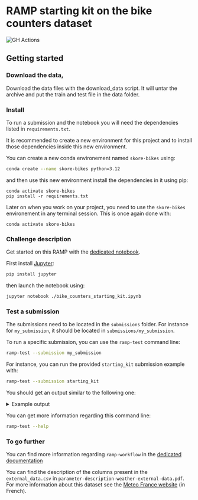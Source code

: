 # RAMP starting kit on the bike counters dataset

![GH Actions](https://github.com/ramp-kits/bike_counters_skore/actions/workflows/main.yml/badge.svg)

## Getting started

### Download the data,

Download the data files with the download_data script. It will untar the
 archive and put the train and test file in the data folder.

### Install

To run a submission and the notebook you will need the dependencies listed
in `requirements.txt`.

It is recommended to create a new environment for this project and
to install those dependencies inside this new environment.

You can create a new conda environement named `skore-bikes` using:
```bash
conda create --name skore-bikes python=3.12
```

and then use this new environment install the dependencies in it using pip:

```
conda activate skore-bikes
pip install -r requirements.txt
```

Later on when you work on your project, you need to use the `skore-bikes`
environement in any terminal session. This is once again done with:

```
conda activate skore-bikes
```

### Challenge description

Get started on this RAMP with the
[dedicated notebook](bike_counters_starting_kit.ipynb).

First install [Jupyter](https://jupyter.org/):

```bash
pip install jupyter
```

then launch the notebook using:

```bash
jupyter notebook ./bike_counters_starting_kit.ipynb
```

### Test a submission

The submissions need to be located in the `submissions` folder. For instance
for `my_submission`, it should be located in `submissions/my_submission`.

To run a specific submission, you can use the `ramp-test` command line:

```bash
ramp-test --submission my_submission
```

For instance, you can run the provided `starting_kit` submission example with:

```bash
ramp-test --submission starting_kit
```

You should get an output similar to the following one:

<details>

<summary>Example output</summary>

```
Testing Bike count prediction
Reading train and test files from ./data/ ...
Reading cv ...
Training submissions/starting_kit ...
CV fold 0
        score   rmse      time
        train  0.610  0.084952
        valid  0.983  0.408040
        test   0.703  0.033141
CV fold 1
        score   rmse      time
        train  0.663  0.106090
        valid  0.852  0.399937
        test   0.759  0.032243
CV fold 2
        score   rmse      time
        train  0.682  0.170388
        valid  0.891  0.324898
        test   0.771  0.025760
CV fold 3
        score   rmse      time
        train  0.705  0.208704
        valid  0.844  0.324345
        test   0.875  0.024143
CV fold 4
        score   rmse      time
        train  0.728  0.233596
        valid  0.804  0.319224
        test   0.872  0.024262
CV fold 5
        score   rmse      time
        train  0.737  0.280230
        valid  0.939  0.320182
        test   0.863  0.024391
CV fold 6
        score   rmse      time
        train  0.763  0.327653
        valid  1.131  0.316819
        test   0.843  0.025528
CV fold 7
        score   rmse      time
        train  0.793  0.376762
        valid  0.896  0.324821
        test   0.767  0.024473
----------------------------
Mean CV scores
----------------------------
        score             rmse         time
        train   0.71 +- 0.0546   0.2 +- 0.1
        valid  0.917 +- 0.0962  0.3 +- 0.04
        test   0.807 +- 0.0607   0.0 +- 0.0
----------------------------
Bagged scores
----------------------------
        score   rmse
        valid  0.923
        test   0.765

```

</details>

You can get more information regarding this command line:

```bash
ramp-test --help
```

### To go further

You can find more information regarding `ramp-workflow` in the
[dedicated documentation](https://paris-saclay-cds.github.io/ramp-docs/ramp-workflow/stable/using_kits.html)

You can find the description of the columns present in the `external_data.csv`
in `parameter-description-weather-external-data.pdf`. For more information about this
dataset see the [Meteo France
website](https://donneespubliques.meteofrance.fr/?fond=produit&id_produit=90&id_rubrique=32)
(in French).
